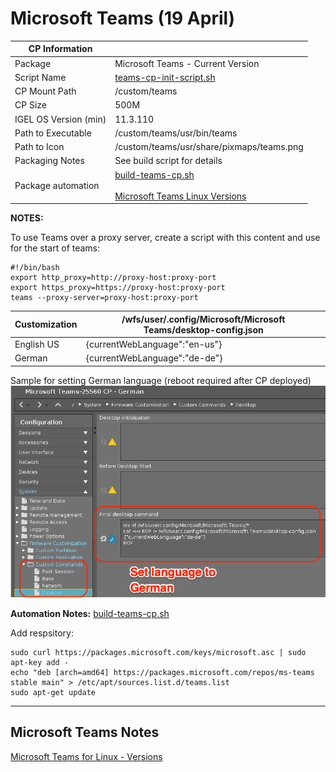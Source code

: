 # Microsoft Teams (19 April)

|  CP Information |            |
|-----------------|------------|
| Package | Microsoft Teams - Current Version |
| Script Name | [teams-cp-init-script.sh](build/teams-cp-init-script.sh) |
| CP Mount Path | /custom/teams |
| CP Size | 500M |
| IGEL OS Version (min) | 11.3.110 |
| Path to Executable | /custom/teams/usr/bin/teams |
| Path to Icon | /custom/teams/usr/share/pixmaps/teams.png |
| Packaging Notes | See build script for details |
| Package automation | [build-teams-cp.sh](build/build-teams-cp.sh) <br /><br />[Microsoft Teams Linux Versions](https://packages.microsoft.com/repos/ms-teams/pool/main/t/teams/) |

**NOTES:**

To use Teams over a proxy server, create a script with this content and use for the start of teams:

```
#!/bin/bash
export http_proxy=http://proxy-host:proxy-port
export https_proxy=https://proxy-host:proxy-port
teams --proxy-server=proxy-host:proxy-port
  ```

| Customization | /wfs/user/.config/Microsoft/Microsoft Teams/desktop-config.json |
|---------------|----------------------- |
| English US | {currentWebLanguage":"en-us"} |
| German | {currentWebLanguage":"de-de"} |

Sample for setting German language (reboot required after CP deployed)
![desktop-config.json language German](build/teams-desktop-config-json-lang-german.png)

**Automation Notes:** [build-teams-cp.sh](build/build-teams-cp.sh)

Add respsitory:

```{add-respsitory}
sudo curl https://packages.microsoft.com/keys/microsoft.asc | sudo apt-key add -
echo "deb [arch=amd64] https://packages.microsoft.com/repos/ms-teams stable main" > /etc/apt/sources.list.d/teams.list
sudo apt-get update
   ```

-------

## Microsoft Teams Notes

[Microsoft Teams for Linux - Versions](https://packages.microsoft.com/repos/ms-teams/pool/main/t/teams/)
